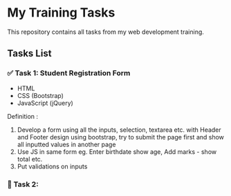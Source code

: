 # My Training Tasks

This repository contains all tasks from my web development training.

## Tasks List

### ✅ Task 1: Student Registration Form
- HTML
- CSS (Bootstrap)
- JavaScript (jQuery)

Definition :

1. Develop a form using all the inputs, selection, textarea etc. with Header and Footer design using bootstrap, try to submit the page first and show all inputted values in another page
2. Use JS in same form eg. Enter birthdate show age, Add marks - show total etc.
3. Put validations on inputs

### 🔄 Task 2:
